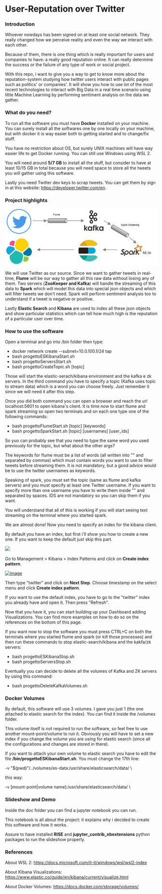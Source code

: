 # User-Reputation over Twitter

<h3>Introduction</h3>

Whoever nowdays has been signed on at least one social network. They really changed how we perceive reality and even the way we interact with each other. 

Because of them, there is one thing which is really important for users and companies to have: a really good reputation online. It can really determine the success or the failure of any type of work or social project.

With this repo, i want to give you a way to get to know more about the reputation-system studying how twitter users interact with public pages such as politics' or companies'. It will show you how to use lot of the most recent technologies to interact with Big Data in a real time scenario using little Machine Learning by performing sentiment analysis on the data we gather.

<h3>What do you need?</h3>

To run all the software you must have <b>Docker</b> installed on your machine. You can surely install all the softwares one by one locally on your machine, but with docker it is way easier both to getting started and to change/fix stuff.

You have no restriction about OS, but surely UNIX machines will have way easier life to get Docker running. You can still use Windows using WSL 2.

You will need around <b>5/7 GB</b> to install all the stuff, but consider to have at least 10/15 GB in total because you will need space to store all the tweets you will gather using this software.

Lastly you need Twitter dev keys to scrap tweets. You can get them by sign in at this website: https://developer.twitter.com/en.

<h3>Project highlights</h3>

<img src="https://github.com/Mirkesx/reputation_system/blob/main/images/tap-progetto.png">

We will use Twitter as our source. Since we want to gather tweets in real-time, <b>Flume</b> will be our way to gather all this raw data without losing any of them. Two servers (<b>ZooKeeper and Kafka</b>) will handle the streaming of this data to <b>Spark</b> which will model this data into special json objects and which will filter tweets we don't need. Spark will perform sentiment analysis too to understand if a tweet is negative or positive.

Lastly <b>Elastic Search</b> and <b>Kibana</b> are used to index all these json objects and show particular statistics which can tell how much high is the reputation of a particular user over time.

<h3>How to use the software</h3>

Open a terminal and go into /bin folder then type:

- docker network create --subnet=10.0.100.1/24 tap
- bash progettoESKibanaStart.sh
- bash progettoServersStart.sh
- bash progettoCreateTopic.sh [topic]

Those will start the elastic-serach/kibana environment and the kafka e zk servers. In the third command you have to specify a topic (Kafka uses topic to stream data) which is a word you can choose freely. Just remember it since we will need it after this step.

Once you did both command you can open a browser and reach the url localhost:5601 to open kibana's client. It is time now to start flume and spark streaming so open two terminals and on each one type one of the following commands:

- bash progettoFlumeStart.sh [topic] [keywords]
- bash progettoSparkStart.sh [topic] [usernames] [user_ids]

So yuo can probably see that you need to type the same word you used previously for the topic, but what about the other args?

The keywords for flume must be a list of words (all written into "" and separated by commas) which must contain words you want to use to filter tweets before streaming them. It is not mandatory, but a good advice would be to use the twitter usernames as keywords.

Speaking of spark, you must set the topic (same as flume and kafka servers) and you must specify at least one Twitter username. If you want to specify more than one username you have to write them inside "" and separated by spaces. IDS are not mandatory so you can skip them if you want.

You will understand that all of this is working if you will start seeing text streaming on the terminal where you started spark.

We are almost done! Now you need to specify an index for the kibana client.

By default you have an index, but first i'll show you how to create a new one. If you want to keep the default just skip this part.

<img src="https://i.ibb.co/z7mF7L6/image.png">

Go to Management > Kibana > Index Patterns and click on <b>Create index pattern</b>.

<a href="https://ibb.co/DD321w6"><img src="https://i.ibb.co/VWX4LMh/image.png" alt="image" border="0"></a>

Then type "twitter" and click on <b>Next Step</b>. Choose timestamp on the select menu and click <b>Create index pattern</b>.

If you want to use the default index, you have to go to the "twitter" index you already have and open it. Then press "Refresh".

Now that you have it, you can start building up your Dashboard adding Visualizations. You can find more examples on how to do so on the references on the bottom of this page.

If you want now to stop the software you must press CTRL+C on both the terminals where you started flume and spark (or kill those processes) and then run these commands to stop elastic-search/kibana and the kakfa/zk servers:

- bash progettoESKibanaStop.sh
- bash progettoServersStop.sh

Eventually you can decide to delete all the volumes of Kafka and ZK servers by using this command:

- bash progettoDeleteKafkaVolumes.sh

<h3>Docker Volumes</h3>

By default, this software will use 3 volumes. I gave you just 1 (the one attached to elastic search for the index). You can find it inside the /volumes folder.

This volume itself is not required to run the software, so feel free to use another mount-point/volume to run it. Obviously you will have to set a new index if you change the volume you are using for elastic search (since all the configurations and changes are stored in there).

If you want to attach your own volume to elastic search you have to edit the file <b>/bin/progettoESKibanaStart.sh</b>. You must change the 17th line:

-v "$(pwd)"/../volumes/es-data:/usr/share/elasticsearch/data/ \

this way:

-v [mount-point|volume name]:/usr/share/elasticsearch/data/ \

<h3>Slideshow and Demo</h3>

Inside the doc folder you can find a jupyter notebook you can run. 

This notebook is all about the project: it explains why i decided to create this software and how it works. 


Assure to have installed <b>RISE</b> and <b>jupyter_contrib_nbextensions</b> python packages to run the slideshow properly.

<h3>References</h3>

About WSL 2: https://docs.microsoft.com/it-it/windows/wsl/wsl2-index

About Kibana Visualizations: https://www.elastic.co/guide/en/kibana/current/visualize.html

About Docker Volumes: https://docs.docker.com/storage/volumes/
